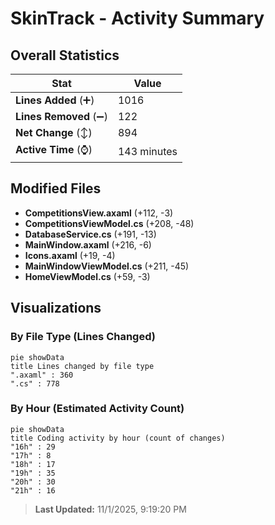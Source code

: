 # SkinTrack - Activity Summary 

## Overall Statistics

| Stat                   | Value                                                             |
| ---------------------- | ----------------------------------------------------------------- |
| **Lines Added** (➕)   | 1016                                          |
| **Lines Removed** (➖) | 122                                        |
| **Net Change** (↕)    | 894                |
| **Active Time** (⌚)   | 143 minutes |


## Modified Files
- **CompetitionsView.axaml** (+112, -3)
- **CompetitionsViewModel.cs** (+208, -48)
- **DatabaseService.cs** (+191, -13)
- **MainWindow.axaml** (+216, -6)
- **Icons.axaml** (+19, -4)
- **MainWindowViewModel.cs** (+211, -45)
- **HomeViewModel.cs** (+59, -3)

## Visualizations

### By File Type (Lines Changed)

```mermaid
pie showData
title Lines changed by file type
".axaml" : 360
".cs" : 778
```

### By Hour (Estimated Activity Count)

```mermaid
pie showData
title Coding activity by hour (count of changes)
"16h" : 29
"17h" : 8
"18h" : 17
"19h" : 35
"20h" : 30
"21h" : 16
```


> **Last Updated:** 11/1/2025, 9:19:20 PM